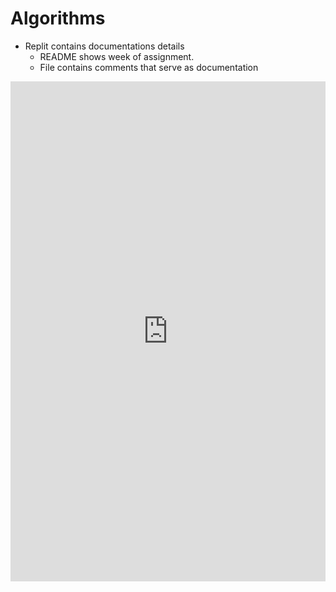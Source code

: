 # Algorithms

* Replit contains documentations details
    * README shows week of assignment.
    * File contains comments that serve as documentation

<iframe frameborder="0" width="100%" height="800px" src="https://replit.com/@jmort1021/pagesjava?lite=true#hacks/menu.java">
